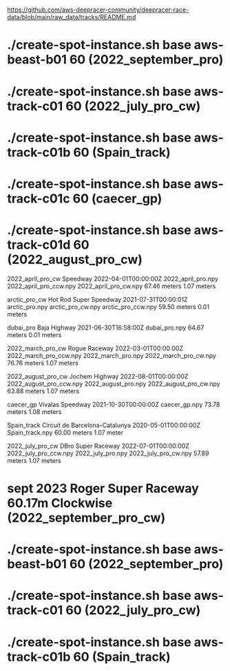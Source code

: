 #

https://github.com/aws-deepracer-community/deepracer-race-data/blob/main/raw_data/tracks/README.md



#       ./create-spot-instance.sh base aws-beast-b01        60      (2022_september_pro)
#       ./create-spot-instance.sh base aws-track-c01        60      (2022_july_pro_cw) 
#       ./create-spot-instance.sh base aws-track-c01b       60      (Spain_track) 
#       ./create-spot-instance.sh base aws-track-c01c       60      (caecer_gp)
#       ./create-spot-instance.sh base aws-track-c01d       60      (2022_august_pro_cw)



2022_april_pro_cw
Speedway	2022-04-01T00:00:00Z	2022_april_pro.npy 2022_april_pro_ccw.npy 2022_april_pro_cw.npy	67.46 meters	1.07 meters



arctic_pro_cw
Hot Rod Super Speedway	2021-07-31T00:00:01Z	arctic_pro.npy arctic_pro_cw.npy arctic_pro_ccw.npy	59.50 meters	0.01 meters

dubai_pro
Baja Highway	2021-06-30T16:58:00Z	dubai_pro.npy	64.67 meters	0.01 meters

2022_march_pro_cw
Rogue Raceway	2022-03-01T00:00:00Z	2022_march_pro_ccw.npy 2022_march_pro.npy 2022_march_pro_cw.npy	76.76 meters	1.07 meters


2022_august_pro_cw
Jochem Highway	2022-08-01T00:00:00Z	2022_august_pro_ccw.npy 2022_august_pro.npy 2022_august_pro_cw.npy	63.88 meters	1.07 meters



caecer_gp
Vivalas Speedway	2021-10-30T00:00:00Z	caecer_gp.npy	73.78 meters	1.08 meters


Spain_track
Circuit de Barcelona-Catalunya	2020-05-01T00:00:00Z	Spain_track.npy	60.00 meters	1.07 meter


2022_july_pro_cw
DBro Super Raceway	2022-07-01T00:00:00Z	2022_july_pro_ccw.npy 2022_july_pro.npy 2022_july_pro_cw.npy	57.89 meters	1.07 meters



# sept 2023	Roger Super Raceway	60.17m	Clockwise  (2022_september_pro_cw)
#
#
#       ./create-spot-instance.sh base aws-beast-b01       60    (2022_september_pro)
#       ./create-spot-instance.sh base aws-track-c01       60    (2022_july_pro_cw)
#       ./create-spot-instance.sh base aws-track-c01b      60    (Spain_track) 